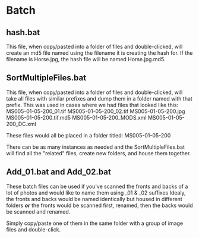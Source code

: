 # Batch

## hash.bat
This file, when copy/pasted into a folder of files and double-clicked, will create an md5 file named using the filename it is creating the
hash for. If the filename is Horse.jpg, the hash file will be named Horse.jpg.md5. 

## SortMultipleFiles.bat
This file, when copy/pasted into a folder of files and double-clicked, will take all files with similar prefixes and dump them in a folder 
named with that prefix.  This was used in cases where we had files that looked like this:
  MS005-01-05-200_01.tif
  MS005-01-05-200_02.tif
  MS005-01-05-200.jpg
  MS005-01-05-200.tif.md5
  MS005-01-05-200_MODS.xml
  MS005-01-05-200_DC.xml

These files would all be placed in a folder titled:
  MS005-01-05-200

There can be as many instances as needed and the SortMultipleFiles.bat will find all the "related" files, create new folders, and house
them together.

## Add_01.bat and Add_02.bat
These batch files can be used if you've scanned the fronts and backs of a lot of photos and would like to name them using _01 & _02 suffixes
Idealy, the fronts and backs would be named identically but housed in different folders ***or*** the fronts would be scanned first, renamed,
then the backs would be scanned and renamed.  

Simply copy/paste one of them in the same folder with a group of image files and double-click. 
